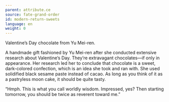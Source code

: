 ```yaml
---
parent: attribute.ce
source: fate-grand-order
id: modern-return-sweets
language: en
weight: 0
---
```


Valentine’s Day chocolate from Yu Mei-ren.

A handmade gift fashioned by Yu Mei-ren after she conducted extensive research about Valentine’s Day. They’re extravagant chocolates―if only in appearance. Her research led her to conclude that chocolate is a sweet, dark-colored confection, which is an idea she took and ran with. She used solidified black sesame paste instead of cacao. As long as you think of it as a pastryless moon cake, it should be quite tasty.

“Hmph. This is what you call worldly wisdom. Impressed, yes? Then starting tomorrow, you should be twice as reverent toward me.”
